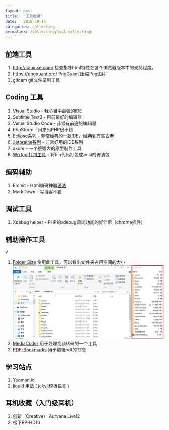 ```yaml
---
layout: post
title:  "工具收藏"
date:   2015-10-16 
categories: collecting
permalink: /collecting/tool-collecting
---
```



## 前端工具

1. http://caniuse.com/  检查指导html特性在各个浏览器版本中的支持程度。
2. https://pngquant.org/ PngGuant  压缩Png图片
3. gifcam  gif文件录制工具

## Coding 工具 

1. Visual Studio - 我心目中最强的IDE
2. Sublime Text3 - 目前最好的编辑器
3. Visual Studio Code - 非常有前途的编辑器
4. PhpStorm - 用来码PHP很不错
5. Eclipse系列 - 非常经典的一款IDE，经典到有些古老
6. [Jetbrains系列](http://www.jetbrains.com/) - 非常好用的IDE系列
7. axure - 一个很强大的原型制作工具
8. [Wixtool打包工具](http://wixtoolset.org/releases/) - 将bin代码打包成.msi的安装包

## 编码辅助

1. Emmit - Html编码神器[语法](http://emmet.evget.com/)
2. MarkDown - 写博客不错

## 调试工具

1. Xdebug helper - PHP的xdebug调试功能的好伴侣（chrome插件）

## 辅助操作工具
v
1. [Folder Size](http://foldersize.sourceforge.net/) 使用此工具，可以看出文件夹占用空间的大小  
![示例图片](/sources/FolderSize.png)
2. [MediaCoder](http://mediacoder.com.cn/dlfull_zh.htm) 用于处理视频转码的一个工具
3. [PDF-Bookmarks](http://www.softpedia.com/get/Office-tools/PDF/PDF-Bookmarks.shtml) 用于编辑pdf的书签


## 学习站点

1. [Yeoman.io](http://yeoman.io)
2. [liquid 用法 ( jekyll模板语言 )](http://blog.csdn.net/dont27/article/details/38097581)

## 耳机收藏（入门级耳机）

1. 创新（Creative） Aurvana Live!2 
2. 松下RP-HD10